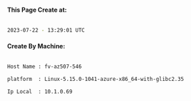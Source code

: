 
   
#### This Page Create at:

```bash

2023-07-22 - 13:29:01 UTC

```

#### Create By Machine:

```bash

Host Name : fv-az507-546

platform  : Linux-5.15.0-1041-azure-x86_64-with-glibc2.35

Ip Local  : 10.1.0.69

```

